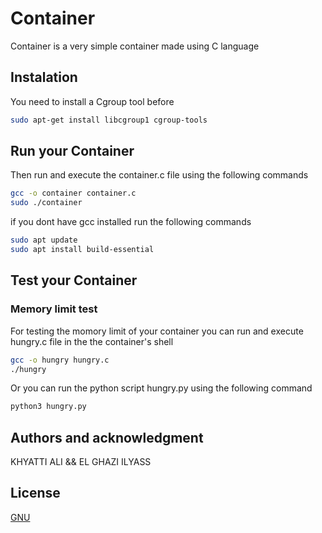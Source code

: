 # Container
Container is a very simple container made using C language 
## Instalation 
You need to install a Cgroup tool before 
```bash
sudo apt-get install libcgroup1 cgroup-tools
```
## Run your Container
Then run and execute the container.c file using the following commands
```bash
gcc -o container container.c
sudo ./container
```
if you dont have gcc installed run the following commands
```bash
sudo apt update
sudo apt install build-essential
```

## Test your Container
### Memory limit test
For testing the momory limit of your container you can run and execute hungry.c file in the the container's shell 
```bash
gcc -o hungry hungry.c
./hungry
```

Or you can run the python script hungry.py using the following command
```bash
python3 hungry.py
```

## Authors and acknowledgment
KHYATTI ALI &&
EL GHAZI ILYASS

## License
[GNU](https://www.gnu.org/licenses/why-not-lgpl.html)
